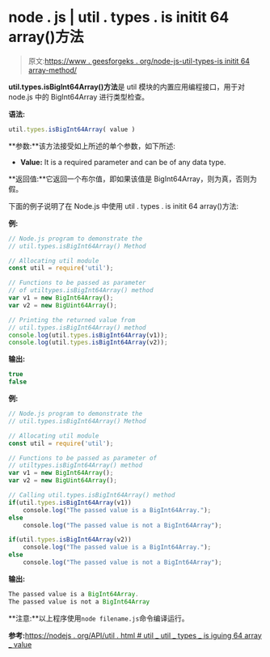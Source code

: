 # node . js | util . types . is initit 64 array()方法

> 原文:[https://www . geesforgeks . org/node-js-util-types-is initit 64 array-method/](https://www.geeksforgeeks.org/node-js-util-types-isbigint64array-method/)

**util.types.isBigInt64Array()方法**是 util 模块的内置应用编程接口，用于对 node.js 中的 BigInt64Array 进行类型检查。

**语法:**

```js
util.types.isBigInt64Array( value )
```

**参数:**该方法接受如上所述的单个参数，如下所述:

*   **Value:** It is a required parameter and can be of any data type.

**返回值:**它返回一个布尔值，即如果该值是 BigInt64Array，则为真，否则为假。

下面的例子说明了在 Node.js 中使用 util . types . is initit 64 array()方法:

**例:**

```js
// Node.js program to demonstrate the   
// util.types.isBigInt64Array() Method 

// Allocating util module
const util = require('util');

// Functions to be passed as parameter
// of utiltypes.isBigInt64Array() method
var v1 = new BigInt64Array();
var v2 = new BigUint64Array();

// Printing the returned value from
// util.types.isBigInt64Array() method
console.log(util.types.isBigInt64Array(v1));
console.log(util.types.isBigInt64Array(v2));
```

**输出:**

```js
true
false

```

**例:**

```js
// Node.js program to demonstrate the   
// util.types.isBigInt64Array() Method

// Allocating util module
const util = require('util');

// Functions to be passed as parameter of
// utiltypes.isBigInt64Array() method
var v1 = new BigInt64Array();
var v2 = new BigUint64Array();

// Calling util.types.isBigInt64Array() method
if(util.types.isBigInt64Array(v1))
    console.log("The passed value is a BigInt64Array.");
else
    console.log("The passed value is not a BigInt64Array");

if(util.types.isBigInt64Array(v2))
    console.log("The passed value is a BigInt64Array.");
else
    console.log("The passed value is not a BigInt64Array");
```

**输出:**

```js
The passed value is a BigInt64Array.
The passed value is not a BigInt64Array

```

**注意:**以上程序使用`node filename.js`命令编译运行。

**参考:**[https://nodejs . org/API/util . html # util _ util _ types _ is iguing 64 array _ value](https://nodejs.org/api/util.html#util_util_types_isbigint64array_value)